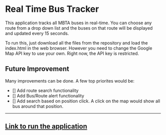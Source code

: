 # Real Time Bus Tracker
This application tracks all MBTA buses in real-time. You can choose any route from a drop down list and the buses on that route will be displayed and updated every 15 seconds. 

To run this, just download all the files from the repository and load the index.html in the web browser. However you need to change the Google Map API key to use your own. Right now, the API key is restricted. 

## Future Improvement
Many improvements can be done. A few top priorites would be:
- [] Add route search functionality
- [] Add Bus/Route alert functionality
- [] Add search based on position click. A click on the map would show all bus around that position.
---

## [Link to run the application](https://janeqq1.github.io/Real-Time-Bus-Tracker/)
